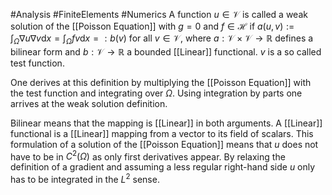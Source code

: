 #Analysis #FiniteElements #Numerics 
A function $u \in \mathcal{V}$ is called a weak solution of the [[Poisson Equation]] with $g=0$ and $f\in \mathcal{H}$ if
$a(u,v) := \int_\Omega \nabla u \nabla v \text{d}x = \int_\Omega f v \text{d}x =: b(v)$ for all $v \in \mathcal{V}$, where $a: \mathcal{V} \times \mathcal{V} \rightarrow \mathbb{R}$ defines a bilinear form and $b: \mathcal{V} \rightarrow \mathbb{R}$ a bounded [[Linear]] functional. $v$ is a so called test function. 

One derives at this definition by multiplying the [[Poisson Equation]] with the test function and integrating over $\Omega$. Using integration by parts one arrives at the weak solution definition.

Bilinear means that the mapping is [[Linear]] in both arguments. A [[Linear]] functional is a [[Linear]] mapping from a vector to its field of scalars.
This formulation of a solution of the [[Poisson Equation]] means that $u$ does not have to be in $C^2(\Omega)$ as only first derivatives appear. By relaxing the definition of a gradient and assuming a less regular right-hand side $u$ only has to be integrated in the $L^2$ sense. 